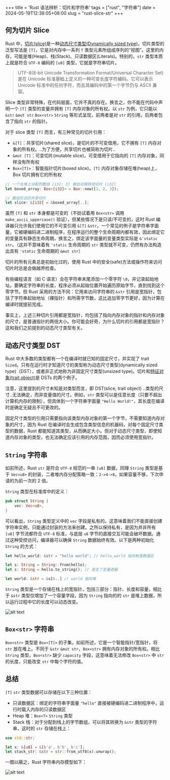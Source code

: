 +++
title = 'Rust 语法辨析：切片和字符串'
tags = ["rust", "字符串"]
date = 2024-05-19T12:38:05+08:00
slug = "rust-slice-str"
+++

## 何为切片 Slice

Rust 中，[切片(slice)](https://doc.rust-lang.org/reference/types/slice.html)是一种[动态尺寸类型(Dynamically sized type)](https://doc.rust-lang.org/reference/dynamically-sized-types.html)，切片类型的泛型写法是 `[T]`，它是对内存中一系列 `T` 类型元素所组成序列的“视图”。这里的内存，可能是堆(Heap)、栈(Stack)、只读数据区(Literals)。特别的，`str` 类型本质上就是符合 `UTF-8` 编码的 `[u8]` 类型，它就是字符串切片。

> UTF-8(8-bit Unicode Transformation Format/Universal Character Set)是在 Unicode 标准基础上定义的一种可变长度字符编码。它可以表示 Unicode 标准中的任何字符，而且其编码中的第一个字节仍与 ASCII 兼容。

Slice 类型非常特殊，在代码层面，它并不真的存在。换言之，你不能在代码中声明一个 `[T]` 类型的变量并拥有 `[T]` 内存对象的所有权。以 `str` 为例，它只能以 `&str` `&mut str` `Box<str>` `String` 等形式呈现，前两者是对 `str` 的引用，后两者包含了指向 `str` 的指针。

对于 slice 类型 `[T]` 而言，有三种常见的切片引用：

- `&[T]`：共享切片(shared slice)，是切片的不可变借用，它不拥有 `[T]` 内存对象的所有权。..为了方便，共享切片也被简称为切片..
- `&mut [T]`：可变切片(mutable slice)，可变借用于它指向的 `[T]` 内存对象，同样没有所有权
- `Box<[T]>`：智能指针切片(boxed slice)，`[T]` 内存对象存储在堆(heap)上，Box 切片拥有它的所有权

```Rust
// 一个在堆上分配的数组 [i32; 3] 被自动强转成切片 [i32]
let boxed_array: Box<[i32]> = Box::new([1, 2, 3]);

// 数组形式的共享切片
let slice: &[i32] = &boxed_array[..];
```

虽然 `[T]` 和 `str` 本身都是可变的（不妨试着用 `Box<str>` 调用 `make_ascii_uppercase()` 验证），但某些情况下是只读/不可变的，这时 Rust 编译器只允许我们使用它的不可变引用 `&[T]` `&str`。一个常见的例子是字符串字面量，它被硬编码进二进制程序，在程序运行的整个生命周期内都有效，因此绑定它的变量具有静态生命周期，换言之，绑定该字面量的变量类型实际是 `&'static str`。（这并不意味着有 `'static` 生命周期的 `str` 类型就不可变，仍然有办法构造出具有 `'static` 生命周期的 `&mut str`）

切片的所有元素总是初始化过的，使用 Rust 中的安全(safe)方法或操作符来访问切片时总是会做越界检查。

有些编程语言（如 C 语言）会在字符串末尾添加一个零字符 `\0`，并记录起始地址。要确定字符串的长度，程序必须从起始位置开始遍历原始字节，直到找到这个零字节。但 Rust 采用的方法不同：它用来访问字符串的 `&str` 引用是宽指针，包括了字符串起始地址（裸指针）和所需字节数，这比追加零字节更好，因为计算在编译时就提前完成。

事实上，上述三种切片引用都是宽指针，均包括了指向内存对象的指针和内存对象的尺寸，是普通指针的两倍大小。你可能会好奇，为什么切片的引用都是宽指针？这和我们之前提到的动态尺寸类型有关。

## 动态尺寸类型 DST

Rust 中大多数的类型都有一个在编译时就已知的固定尺寸，并实现了 trait `Sized`。只有在运行时才知道尺寸的类型称为动态尺寸类型(dynamically sized type)（DST），或者非正式地称为非固定尺寸类型(unsized type)。切片和[特征对象(trait object)](https://www.zhihu.com/question/581900340/answer/2873592812)是 DSTs 的两个例子。

注意，这里提到的尺寸未知是对类型而言，即 DST(slice, trait object) ..类型的尺寸..无法确定，而非变量值的尺寸。例如，`str` 类型可以是任意长度（只要不超出计算机内存的限制），但具体到一个字符串字面量 `"Hello World!"`，其长度在编译时是确定无疑且不可更改的。

固定尺寸类型的引用只需要指向该类型内存对象的第一个字节，不需要知道内存对象的尺寸，因为 Rust 在编译时会生成包含类型信息的机器码，对每个固定尺寸类型的数据，Rust 都能知道其类型，从而确定大小。但对于动态尺寸类型，即使知道内存对象的类型，也无法确定应该引用的内存范围，因而必须使用宽指针。

## `String` 字符串

如前所述，Rust `str` 是符合 `UTF-8` 规范的一串 `[u8]` 数据，同理 `String` 类型是基于 `Vec<u8>` 的封装，二者堆内存分配策略一致：`2->4->8`，如果容量不够，下次申请的为前一次的 2 倍。

`String` 类型在标准库中的定义：

```Rust
pub struct String {
    vec: Vec<u8>,
}
```

可以看出，`String` 类型定义中的 `vec` 字段是私有的。这意味着我们不能直接创建字符串实例，只能通过封装的方法来创建。之所以保持私有，是因为并非所有 `[u8]` 字节流都符合 `UTF-8` 标准，与底层 `u8` 字节的直接交互可能会破坏数据。通过这种受控访问，编译器可以确保 `String` 数据始终有效。以下是两种初始化 `String` 的方式：

```Rust
let hello_world: &str = "hello world"; // hello_world 指向制度数据区

let s: String = String::from(hello);
let s: String = hello.to_string(); // 发生了变量遮蔽

let world: &str = &s[6..] // world 指向堆
```

`String` 类型是一个存储在栈上的宽指针，包括三部分：指针、长度和容量，相比于 `&str` 类型仅增加了一个容量字段，因为 `String` 指向的的 `str` 是堆上数据，所以运行过程中它的长度可以动态改变。

![alt text](/images/str-pointer.png "s 是 String 类型，world 是 &str 类型")

## `Box<str>` 字符串

`Box<str>` 类型是 `Box<[T]>` 的子集，如前所述，它是一个智能指针/宽指针，将 `str` 放在堆上。不同于 `&str` `&mut str`，`Box<str>` 拥有内存对象的所有权。相比 `String` 类型，`Box<str>` 缺少 `capacity` 字段，这意味着无法修改 `Box<str>` 中 `str` 的长度，只能改变 `str` 中每个字符的值。

## 总结

`[T]` `str` 类型数据可以存储在以下三种位置：

- 只读数据区：绑定的字符串字面量 `"hello"` 直接被硬编码进二进制程序中，运行时载入内存的只读数据区
- Heap 堆：`Box<T>` `String` 类型
- Stack 栈：对于分配到栈上的字节数组，可以将其转换为 `&str` 类型的字符串，这时的 `str` 存储在栈上：

```Rust
use std::str;

let x: &[u8] = &[b'a', b'b', b'c'];
let stack_str: &str = str::from_utf8(x).unwrap();
```

一图以蔽之，Rust 字符串内存模型如下：

![alt text](/images/rust-str-model.webp)

